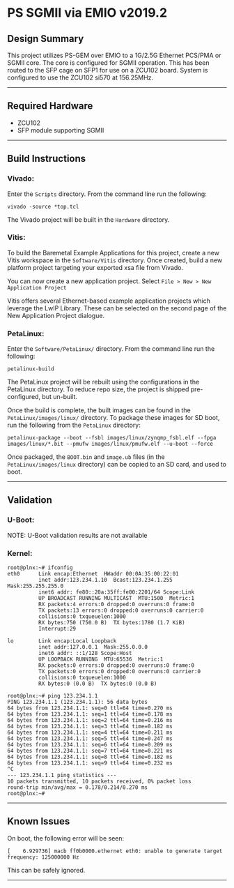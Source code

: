 # PS SGMII via EMIO v2019.2

## **Design Summary**

This project utilizes PS-GEM over EMIO to a 1G/2.5G Ethernet PCS/PMA or SGMII core. The core is configured for SGMII operation. This has been routed to the SFP cage on SFP1 for use on a ZCU102 board. System is configured to use the ZCU102 si570 at 156.25MHz.

---

## **Required Hardware**

- ZCU102
- SFP module supporting SGMII

---

## **Build Instructions**

### **Vivado:**

Enter the `Scripts` directory. From the command line run the following:

`vivado -source *top.tcl`

The Vivado project will be built in the `Hardware` directory.

### **Vitis**:

To build the Baremetal Example Applications for this project, create a new Vitis workspace in the `Software/Vitis` directory. Once created, build a new platform project targeting your exported xsa file from Vivado.

You can now create a new application project. Select `File > New > New Application Project`

Vitis offers several Ethernet-based example application projects which leverage the LwIP Library. These can be selected on the second page of the New Application Project dialogue.

### **PetaLinux**:

Enter the `Software/PetaLinux/` directory. From the command line run the following:

`petalinux-build`

The PetaLinux project will be rebuilt using the configurations in the PetaLinux directory. To reduce repo size, the project is shipped pre-configured, but un-built.

Once the build is complete, the built images can be found in the `PetaLinux/images/linux/`
directory. To package these images for SD boot, run the following from the `PetaLinux` directory:

`petalinux-package --boot --fsbl images/linux/zynqmp_fsbl.elf --fpga images/linux/*.bit --pmufw images/linux/pmufw.elf --u-boot --force`

Once packaged, the `BOOT.bin` and `image.ub` files (in the `PetaLinux/images/linux` directory) can be copied to an SD card, and used to boot.

---

## **Validation**

### **U-Boot:**
NOTE: U-Boot validation results are not available

### **Kernel:**
```
root@plnx:~# ifconfig
eth0      Link encap:Ethernet  HWaddr 00:0A:35:00:22:01
          inet addr:123.234.1.10  Bcast:123.234.1.255  Mask:255.255.255.0
          inet6 addr: fe80::20a:35ff:fe00:2201/64 Scope:Link
          UP BROADCAST RUNNING MULTICAST  MTU:1500  Metric:1
          RX packets:4 errors:0 dropped:0 overruns:0 frame:0
          TX packets:13 errors:0 dropped:0 overruns:0 carrier:0
          collisions:0 txqueuelen:1000
          RX bytes:750 (750.0 B)  TX bytes:1780 (1.7 KiB)
          Interrupt:29

lo        Link encap:Local Loopback
          inet addr:127.0.0.1  Mask:255.0.0.0
          inet6 addr: ::1/128 Scope:Host
          UP LOOPBACK RUNNING  MTU:65536  Metric:1
          RX packets:0 errors:0 dropped:0 overruns:0 frame:0
          TX packets:0 errors:0 dropped:0 overruns:0 carrier:0
          collisions:0 txqueuelen:1000
          RX bytes:0 (0.0 B)  TX bytes:0 (0.0 B)

root@plnx:~# ping 123.234.1.1
PING 123.234.1.1 (123.234.1.1): 56 data bytes
64 bytes from 123.234.1.1: seq=0 ttl=64 time=0.270 ms
64 bytes from 123.234.1.1: seq=1 ttl=64 time=0.178 ms
64 bytes from 123.234.1.1: seq=2 ttl=64 time=0.216 ms
64 bytes from 123.234.1.1: seq=3 ttl=64 time=0.182 ms
64 bytes from 123.234.1.1: seq=4 ttl=64 time=0.211 ms
64 bytes from 123.234.1.1: seq=5 ttl=64 time=0.247 ms
64 bytes from 123.234.1.1: seq=6 ttl=64 time=0.209 ms
64 bytes from 123.234.1.1: seq=7 ttl=64 time=0.221 ms
64 bytes from 123.234.1.1: seq=8 ttl=64 time=0.182 ms
64 bytes from 123.234.1.1: seq=9 ttl=64 time=0.232 ms
^C
--- 123.234.1.1 ping statistics ---
10 packets transmitted, 10 packets received, 0% packet loss
round-trip min/avg/max = 0.178/0.214/0.270 ms
root@plnx:~#

```
---

## **Known Issues**

On boot, the following error will be seen:

`[    6.929736] macb ff0b0000.ethernet eth0: unable to generate target frequency: 125000000 Hz
`

This can be safely ignored.

---

